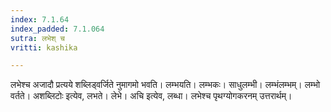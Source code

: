 ```yaml
---
index: 7.1.64
index_padded: 7.1.064
sutra: लभेश् च
vritti: kashika

---
```

लभेश्च अजादौ प्रत्यये शब्लिड्वर्जिते नुमागमो भवति। लम्भयति। लम्भकः। साधुलम्भी। लम्भंलम्भम्। लम्भो वर्तते। अशब्लिटोः इत्येव, लभते। लेभे। अचि इत्येव, लब्धा। लभेश्च पृथग्योगकरनम् उत्तरार्थम्।